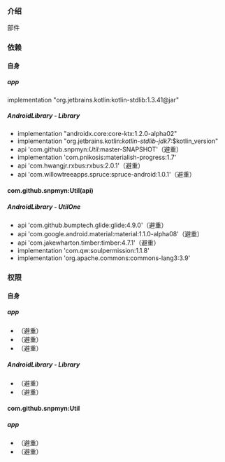 ### 介绍
部件

### 依赖
#### 自身
##### app
implementation "org.jetbrains.kotlin:kotlin-stdlib:1.3.41@jar"
##### AndroidLibrary - Library
* implementation "androidx.core:core-ktx:1.2.0-alpha02"
* implementation "org.jetbrains.kotlin:*kotlin-stdlib-jdk7*:$kotlin_version"
* api 'com.github.snpmyn:*Util*:master-SNAPSHOT'（避重）
* implementation 'com.pnikosis:materialish-progress:1.7'
* api 'com.hwangjr.rxbus:rxbus:2.0.1'（避重）
* api 'com.willowtreeapps.spruce:spruce-android:1.0.1'（避重）
#### com.github.snpmyn:Util(api)
##### AndroidLibrary - UtilOne
* api 'com.github.bumptech.glide:glide:4.9.0'（避重）
* api 'com.google.android.material:material:1.1.0-alpha08'（避重）
* api 'com.jakewharton.timber:timber:4.7.1'（避重）
* implementation 'com.qw:soulpermission:1.1.8'
* implementation 'org.apache.commons:commons-lang3:3.9'

### 权限
#### 自身
##### app
* <uses-permission android:name="android.permission.RECORD_AUDIO" />（避重）
* <uses-permission android:name="android.permission.READ_CONTACTS" />（避重）
* <uses-permission android:name="android.permission.SEND_SMS" />（避重）
##### AndroidLibrary - Library
* <uses-permission android:name="android.permission.ACCESS_COARSE_LOCATION" />（避重）
* <uses-permission android:name="android.permission.ACCESS_FINE_LOCATION" />（避重）
#### com.github.snpmyn:Util
##### app
* <uses-permission android:name="android.permission.WRITE_EXTERNAL_STORAGE" />（避重）
* <uses-permission android:name="android.permission.READ_EXTERNAL_STORAGE" />（避重）

